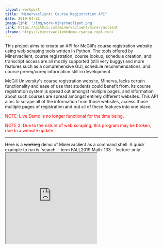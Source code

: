 ```yaml
---
layout: workpost
title: "Minervaclient: Course Registration API"
date: 2019-04-21
image-link: '/img/work-minervaclient.png'
link: https://github.com/minervaclient/minervaclient
iframe: https://minervaclientdemo.ryanau.repl.run/
---
```


This project aims to create an API for McGill's course registration website using web scraping tools written in Python. The tools offered by Minervaclient, course registration, course lookup, schedule creation, and transcript access are all mostly supported (still very buggy) and more features such as a comprehensive GUI, schedule recommendations, and course prereq/coreq information still in development.  

McGill University's course registration website, Minerva, lacks certain functionality and ease of use that students could benefit from.  Its course registration system is spread out amongst multiple pages, and information about such courses are spread amongst entirely different websites.  This API aims to scrape all of the information from those websites, access those multiple pages of registration and put all of these features into one place.

<p style="color:red;">NOTE: Live Demo is no longer functional for the time being.</p>
<p style="color:red;">NOTE 2: Due to the nature of web scraping, this program may be broken, due to a website update.</p>


<hr>
Here is a <s>working</s> demo of Minervaclient as a command shell.  A quick example to run is `search --term FALL2019 Math-133 --lecture-only`.

<iframe src="https://minervaclientdemo.ryanau.repl.run/"></iframe>

<style>
section {
    float:left;
}
iframe {
    width:inherit;
    height:300px;
}
</style>
